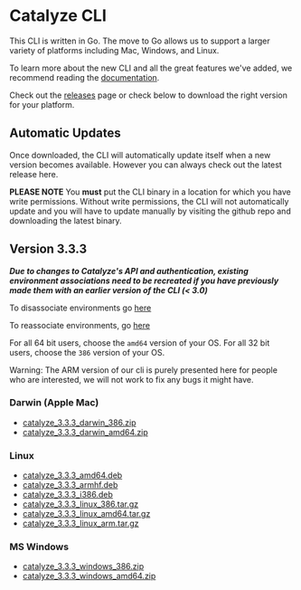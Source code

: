 # Catalyze CLI

This CLI is written in Go. The move to Go allows us to support a larger variety of platforms including Mac, Windows, and Linux.

To learn more about the new CLI and all the great features we've added, we recommend reading the [documentation](https://resources.catalyze.io/paas/paas-cli-reference/).

Check out the [releases](https://github.com/catalyzeio/cli/releases) page or check below to download the right version for your platform.

## Automatic Updates

Once downloaded, the CLI will automatically update itself when a new version becomes available. However you can always check out the latest release here.

**PLEASE NOTE** You **must** put the CLI binary in a location for which you have write permissions. Without write permissions, the CLI will not automatically update and you will have to update manually by visiting the github repo and downloading the latest binary.

## Version 3.3.3

***Due to changes to Catalyze's API and authentication, existing environment associations need to be recreated if you have previously made them with an earlier version of the CLI (< 3.0)***

To disassociate environments go [here](https://resources.catalyze.io/paas/paas-cli-reference/disassociate/)

To reassociate environments, go [here](https://resources.catalyze.io/paas/paas-cli-reference/associate/)

For all 64 bit users, choose the `amd64` version of your OS. For all 32 bit users, choose the `386` version of your OS.

Warning: The ARM version of our cli is purely presented here for people who are interested, we will not work to fix any bugs it might have.

### Darwin (Apple Mac)

 * [catalyze\_3.3.3\_darwin\_386.zip](https://github.com/catalyzeio/cli/releases/download/3.3.3/catalyze_3.3.3_darwin_386.zip)
 * [catalyze\_3.3.3\_darwin\_amd64.zip](https://github.com/catalyzeio/cli/releases/download/3.3.3/catalyze_3.3.3_darwin_amd64.zip)

### Linux

 * [catalyze\_3.3.3\_amd64.deb](https://github.com/catalyzeio/cli/releases/download/3.3.3/catalyze_3.3.3_amd64.deb)
 * [catalyze\_3.3.3\_armhf.deb](https://github.com/catalyzeio/cli/releases/download/3.3.3/catalyze_3.3.3_armhf.deb)
 * [catalyze\_3.3.3\_i386.deb](https://github.com/catalyzeio/cli/releases/download/3.3.3/catalyze_3.3.3_i386.deb)
 * [catalyze\_3.3.3\_linux\_386.tar.gz](https://github.com/catalyzeio/cli/releases/download/3.3.3/catalyze_3.3.3_linux_386.tar.gz)
 * [catalyze\_3.3.3\_linux\_amd64.tar.gz](https://github.com/catalyzeio/cli/releases/download/3.3.3/catalyze_3.3.3_linux_amd64.tar.gz)
 * [catalyze\_3.3.3\_linux\_arm.tar.gz](https://github.com/catalyzeio/cli/releases/download/3.3.3/catalyze_3.3.3_linux_arm.tar.gz)

### MS Windows

 * [catalyze\_3.3.3\_windows\_386.zip](https://github.com/catalyzeio/cli/releases/download/3.3.3/catalyze_3.3.3_windows_386.zip)
 * [catalyze\_3.3.3\_windows\_amd64.zip](https://github.com/catalyzeio/cli/releases/download/3.3.3/catalyze_3.3.3_windows_amd64.zip)
